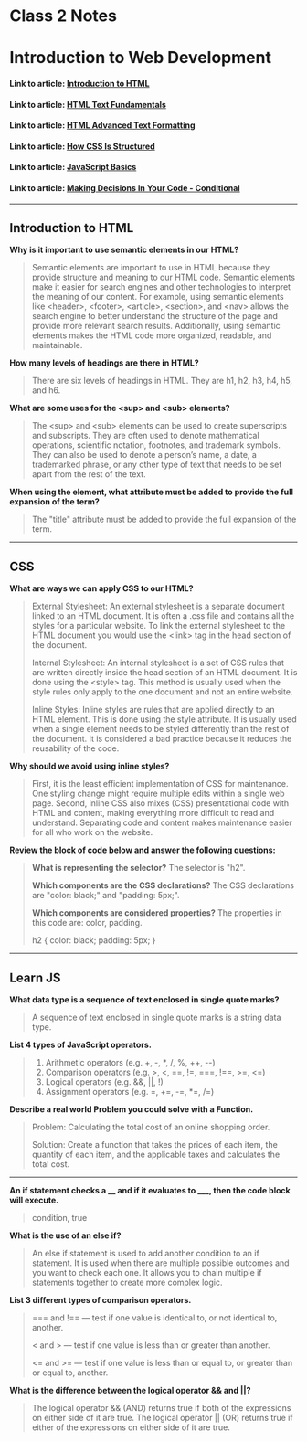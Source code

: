 # Class 2 Notes

# Introduction to Web Development

#### Link to article: [Introduction to HTML](https://developer.mozilla.org/en-US/docs/Learn/HTML/Introduction_to_HTML)
#### Link to article: [HTML Text Fundamentals](https://developer.mozilla.org/en-US/docs/Learn/HTML/Introduction_to_HTML/HTML_text_fundamentals)
#### Link to article: [HTML Advanced Text Formatting](https://developer.mozilla.org/en-US/docs/Learn/HTML/Introduction_to_HTML/Advanced_text_formatting)
#### Link to article: [How CSS Is Structured](https://developer.mozilla.org/en-US/docs/Learn/CSS/First_steps/How_CSS_is_structured)
#### Link to article: [JavaScript Basics](https://developer.mozilla.org/en-US/docs/Learn/Getting_started_with_the_web/JavaScript_basics)
#### Link to article: [Making Decisions In Your Code - Conditional](https://developer.mozilla.org/en-US/docs/Learn/JavaScript/Building_blocks/conditionals)

***
## Introduction to HTML

**Why is it important to use semantic elements in our HTML?**
>Semantic elements are important to use in HTML because they provide structure and meaning to our HTML code. Semantic elements make it easier for search engines and other technologies to interpret the meaning of our content. For example, using semantic elements like \<header>, \<footer>, \<article>, \<section>, and \<nav> allows the search engine to better understand the structure of the page and provide more relevant search results. Additionally, using semantic elements makes the HTML code more organized, readable, and maintainable.

**How many levels of headings are there in HTML?**
>There are six levels of headings in HTML. They are h1, h2, h3, h4, h5, and h6.

**What are some uses for the \<sup> and \<sub> elements?**
>The \<sup> and \<sub> elements can be used to create superscripts and subscripts. They are often used to denote mathematical operations, scientific notation, footnotes, and trademark symbols. They can also be used to denote a person’s name, a date, a trademarked phrase, or any other type of text that needs to be set apart from the rest of the text.


**When using the <abbr> element, what attribute must be added to provide the full expansion of the term?**
>The "title" attribute must be added to provide the full expansion of the term.


***
## CSS
**What are ways we can apply CSS to our HTML?**
>External Stylesheet: An external stylesheet is a separate document linked to an HTML document. It is often a .css file and contains all the styles for a particular website. To link the external stylesheet to the HTML document you would use the \<link> tag in the head section of the document. 
>
>Internal Stylesheet: An internal stylesheet is a set of CSS rules that are written directly inside the head section of an HTML document. It is done using the \<style> tag. This method is usually used when the style rules only apply to the one document and not an entire website.
>
>Inline Styles: Inline styles are rules that are applied directly to an HTML element. This is done using the style attribute. It is usually used when a single element needs to be styled differently than the rest of the document. It is considered a bad practice because it reduces the reusability of the code.

**Why should we avoid using inline styles?**
>First, it is the least efficient implementation of CSS for maintenance. One styling change might require multiple edits within a single web page. Second, inline CSS also mixes (CSS) presentational code with HTML and content, making everything more difficult to read and understand. Separating code and content makes maintenance easier for all who work on the website.

**Review the block of code below and answer the following questions:**
>**What is representing the selector?**
>The selector is "h2".
>
>**Which components are the CSS declarations?**
>The CSS declarations are "color: black;" and "padding: 5px;".
>
>**Which components are considered properties?**
>The properties in this code are: color, padding.
>
>    h2 {
>     color: black;
>     padding: 5px;
>    }

***
## Learn JS
**What data type is a sequence of text enclosed in single quote marks?**
>A sequence of text enclosed in single quote marks is a string data type.

**List 4 types of JavaScript operators.**
>1. Arithmetic operators (e.g. +, -, *, /, %, ++, --)
>2. Comparison operators (e.g. >, <, ==, !=, ===, !==, >=, <=)
>3. Logical operators (e.g. &&, ||, !)
>4. Assignment operators (e.g. =, +=, -=, *=, /=)

**Describe a real world Problem you could solve with a Function.**
>Problem: Calculating the total cost of an online shopping order.
>
>Solution: Create a function that takes the prices of each item, the quantity of each item, and the applicable taxes and calculates the total cost.

***
**An if statement checks a __ and if it evaluates to ___, then the code block will execute.**
>condition, true

**What is the use of an else if?**
>An else if statement is used to add another condition to an if statement. It is used when there are multiple possible outcomes and you want to check each one. It allows you to chain multiple if statements together to create more complex logic.

**List 3 different types of comparison operators.**
>=== and !== — test if one value is identical to, or not identical to, another.
>
>< and > — test if one value is less than or greater than another.
>
><= and >= — test if one value is less than or equal to, or greater than or equal to, another.

**What is the difference between the logical operator && and ||?**
>The logical operator && (AND) returns true if both of the expressions on either side of it are true. The logical operator || (OR) returns true if either of the expressions on either side of it are true.